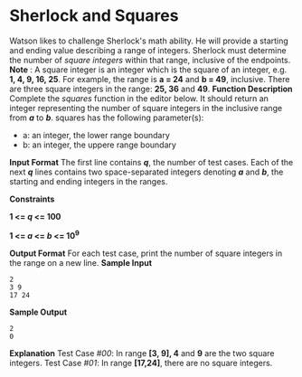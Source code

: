 # Sherlock and Squares

Watson likes to challenge Sherlock's math ability. He will provide a starting and ending value describing a range of integers. Sherlock must determine the number of *square integers* within that range, inclusive of the endpoints.
**Note** : A square integer is an integer which is the square of an integer, e.g. **1, 4, 9, 16, 25**.
For example, the range is **a = 24** and **b = 49**, inclusive. There are three square integers in the range: **25, 36** and **49**.
**Function Description**
Complete the *squares* function in the editor below. It should return an integer representing the number of square integers in the inclusive range from ***a*** to ***b***.
squares has the following parameter(s):
- a: an integer, the lower range boundary
- b: an integer, the uppere range boundary

**Input Format**
The first line contains ***q***, the number of test cases.
Each of the next ***q*** lines contains two space-separated integers denoting ***a*** and ***b***, the starting and ending integers in the ranges.

**Constraints**

**1 <= *q* <= 100**

**1 <= *a* <= *b* <= 10<sup>9</sup>** 

**Output Format**
For each test case, print the number of square integers in the range on a new line.
**Sample Input**

```
2 
3 9
17 24 
```
**Sample Output**
```
2
0 
```
**Explanation**
Test Case *#00*: In range **[3, 9], 4** and **9** are the two square integers.
Test Case *#01*: In range **[17,24]**, there are no square integers.
